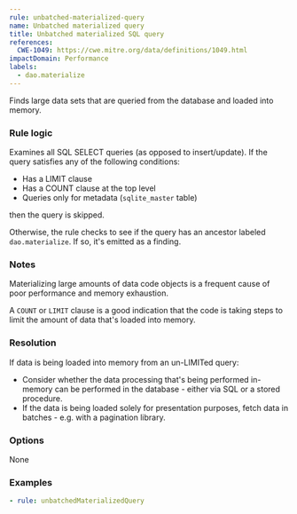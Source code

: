 ```yaml
---
rule: unbatched-materialized-query
name: Unbatched materialized query
title: Unbatched materialized SQL query
references:
  CWE-1049: https://cwe.mitre.org/data/definitions/1049.html
impactDomain: Performance
labels:
  - dao.materialize
---
```


Finds large data sets that are queried from the database and loaded into memory.

### Rule logic

Examines all SQL SELECT queries (as opposed to insert/update). If the query satisfies any of the
following conditions:

- Has a LIMIT clause
- Has a COUNT clause at the top level
- Queries only for metadata (`sqlite_master` table)

then the query is skipped.

Otherwise, the rule checks to see if the query has an ancestor labeled `dao.materialize`. If so,
it's emitted as a finding.

### Notes

Materializing large amounts of data code objects is a frequent cause of poor performance and memory
exhaustion.

A `COUNT` or `LIMIT` clause is a good indication that the code is taking steps to limit the amount
of data that's loaded into memory.

### Resolution

If data is being loaded into memory from an un-LIMITed query:

- Consider whether the data processing that's being performed in-memory can be performed in the
  database - either via SQL or a stored procedure.
- If the data is being loaded solely for presentation purposes, fetch data in batches - e.g. with a
  pagination library.

### Options

None

### Examples

```yaml
- rule: unbatchedMaterializedQuery
```
